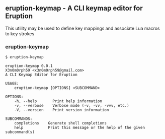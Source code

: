 ## eruption-keymap - A CLI keymap editor for Eruption

This utility may be used to define key mappings and associate Lua macros to key strokes

### eruption-keymap

```shell
$ eruption-keymap

eruption-keymap 0.0.1
X3n0m0rph59 <x3n0m0rph59@gmail.com>
A CLI Keymap Editor for Eruption

USAGE:
    eruption-keymap [OPTIONS] <SUBCOMMAND>

OPTIONS:
    -h, --help       Print help information
    -v, --verbose    Verbose mode (-v, -vv, -vvv, etc.)
    -V, --version    Print version information

SUBCOMMANDS:
    completions    Generate shell completions
    help           Print this message or the help of the given subcommand(s)
```
